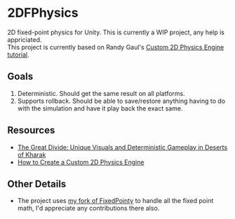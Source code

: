 # 2DFPhysics
 2D fixed-point physics for Unity. This is currently a WIP project, any help is appriciated.    
 This project is currently based on Randy Gaul's [Custom 2D Physics Engine tutorial](https://gamedevelopment.tutsplus.com/tutorials/how-to-create-a-custom-2d-physics-engine-the-basics-and-impulse-resolution--gamedev-6331).
 
## Goals
1. Deterministic. Should get the same result on all platforms. 
2. Supports rollback. Should be able to save/restore anything having to do with the simulation and have it play back the exact same.

## Resources
* [The Great Divide: Unique Visuals and Deterministic Gameplay in Deserts of Kharak](https://www.youtube.com/watch?v=wwLW6CjswxM)  
* [How to Create a Custom 2D Physics Engine](https://gamedevelopment.tutsplus.com/tutorials/how-to-create-a-custom-2d-physics-engine-the-basics-and-impulse-resolution--gamedev-6331)  


## Other Details
* The project uses [my fork of FixedPointy](https://github.com/christides11/FixedPointy) to handle all the fixed point math, I'd appreciate any contributions there also.

